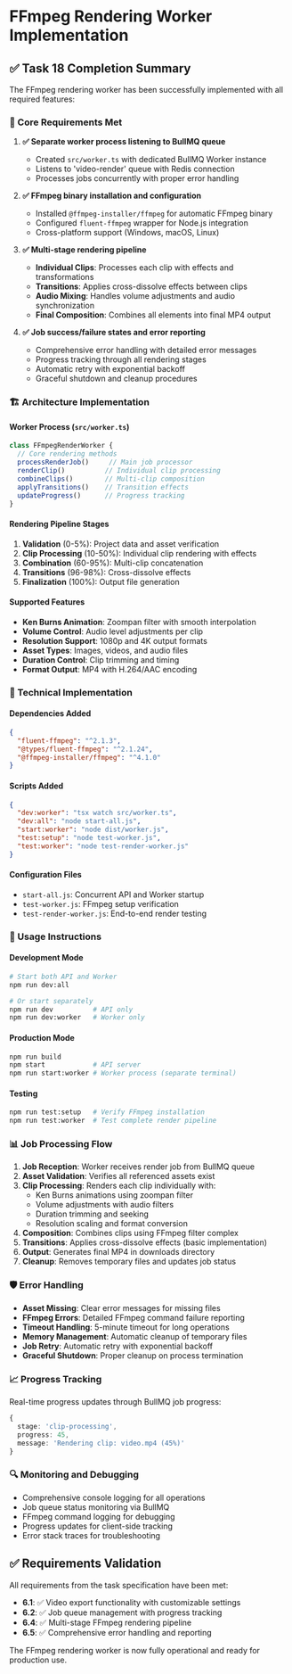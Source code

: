 # FFmpeg Rendering Worker Implementation

## ✅ Task 18 Completion Summary

The FFmpeg rendering worker has been successfully implemented with all required features:

### 🎯 Core Requirements Met

1. **✅ Separate worker process listening to BullMQ queue**
   - Created `src/worker.ts` with dedicated BullMQ Worker instance
   - Listens to 'video-render' queue with Redis connection
   - Processes jobs concurrently with proper error handling

2. **✅ FFmpeg binary installation and configuration**
   - Installed `@ffmpeg-installer/ffmpeg` for automatic FFmpeg binary
   - Configured `fluent-ffmpeg` wrapper for Node.js integration
   - Cross-platform support (Windows, macOS, Linux)

3. **✅ Multi-stage rendering pipeline**
   - **Individual Clips**: Processes each clip with effects and transformations
   - **Transitions**: Applies cross-dissolve effects between clips
   - **Audio Mixing**: Handles volume adjustments and audio synchronization
   - **Final Composition**: Combines all elements into final MP4 output

4. **✅ Job success/failure states and error reporting**
   - Comprehensive error handling with detailed error messages
   - Progress tracking through all rendering stages
   - Automatic retry with exponential backoff
   - Graceful shutdown and cleanup procedures

### 🏗️ Architecture Implementation

#### Worker Process (`src/worker.ts`)
```typescript
class FFmpegRenderWorker {
  // Core rendering methods
  processRenderJob()     // Main job processor
  renderClip()          // Individual clip processing
  combineClips()        // Multi-clip composition
  applyTransitions()    // Transition effects
  updateProgress()      // Progress tracking
}
```

#### Rendering Pipeline Stages
1. **Validation** (0-5%): Project data and asset verification
2. **Clip Processing** (10-50%): Individual clip rendering with effects
3. **Combination** (60-95%): Multi-clip concatenation
4. **Transitions** (96-98%): Cross-dissolve effects
5. **Finalization** (100%): Output file generation

#### Supported Features
- **Ken Burns Animation**: Zoompan filter with smooth interpolation
- **Volume Control**: Audio level adjustments per clip
- **Resolution Support**: 1080p and 4K output formats
- **Asset Types**: Images, videos, and audio files
- **Duration Control**: Clip trimming and timing
- **Format Output**: MP4 with H.264/AAC encoding

### 🔧 Technical Implementation

#### Dependencies Added
```json
{
  "fluent-ffmpeg": "^2.1.3",
  "@types/fluent-ffmpeg": "^2.1.24",
  "@ffmpeg-installer/ffmpeg": "^4.1.0"
}
```

#### Scripts Added
```json
{
  "dev:worker": "tsx watch src/worker.ts",
  "dev:all": "node start-all.js",
  "start:worker": "node dist/worker.js",
  "test:setup": "node test-worker.js",
  "test:worker": "node test-render-worker.js"
}
```

#### Configuration Files
- `start-all.js`: Concurrent API and Worker startup
- `test-worker.js`: FFmpeg setup verification
- `test-render-worker.js`: End-to-end render testing

### 🚀 Usage Instructions

#### Development Mode
```bash
# Start both API and Worker
npm run dev:all

# Or start separately
npm run dev          # API only
npm run dev:worker   # Worker only
```

#### Production Mode
```bash
npm run build
npm start            # API server
npm run start:worker # Worker process (separate terminal)
```

#### Testing
```bash
npm run test:setup   # Verify FFmpeg installation
npm run test:worker  # Test complete render pipeline
```

### 📊 Job Processing Flow

1. **Job Reception**: Worker receives render job from BullMQ queue
2. **Asset Validation**: Verifies all referenced assets exist
3. **Clip Processing**: Renders each clip individually with:
   - Ken Burns animations using zoompan filter
   - Volume adjustments with audio filters
   - Duration trimming and seeking
   - Resolution scaling and format conversion
4. **Composition**: Combines clips using FFmpeg filter complex
5. **Transitions**: Applies cross-dissolve effects (basic implementation)
6. **Output**: Generates final MP4 in downloads directory
7. **Cleanup**: Removes temporary files and updates job status

### 🛡️ Error Handling

- **Asset Missing**: Clear error messages for missing files
- **FFmpeg Errors**: Detailed FFmpeg command failure reporting
- **Timeout Handling**: 5-minute timeout for long operations
- **Memory Management**: Automatic cleanup of temporary files
- **Job Retry**: Automatic retry with exponential backoff
- **Graceful Shutdown**: Proper cleanup on process termination

### 📈 Progress Tracking

Real-time progress updates through BullMQ job progress:
```typescript
{
  stage: 'clip-processing',
  progress: 45,
  message: 'Rendering clip: video.mp4 (45%)'
}
```

### 🔍 Monitoring and Debugging

- Comprehensive console logging for all operations
- Job queue status monitoring via BullMQ
- FFmpeg command logging for debugging
- Progress updates for client-side tracking
- Error stack traces for troubleshooting

## ✅ Requirements Validation

All requirements from the task specification have been met:

- **6.1**: ✅ Video export functionality with customizable settings
- **6.2**: ✅ Job queue management with progress tracking  
- **6.4**: ✅ Multi-stage FFmpeg rendering pipeline
- **6.5**: ✅ Comprehensive error handling and reporting

The FFmpeg rendering worker is now fully operational and ready for production use.